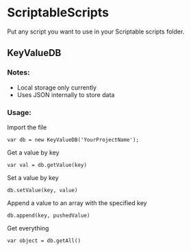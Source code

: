 # ScriptableScripts

Put any script you want to use in your Scriptable scripts folder.

## KeyValueDB

### Notes:
- Local storage only currently
- Uses JSON internally to store data

### Usage:

Import the file
```var KeyValueDB = importModule('KeyValueDB');
var db = new KeyValueDB('YourProjectName');
```

Get a value by key
```
var val = db.getValue(key)
```

Set a value by key
```
db.setValue(key, value)
```

Append a value to an array with the specified key
```
db.append(key, pushedValue)
```

Get everything
```
var object = db.getAll()
```
